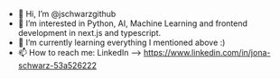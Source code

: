 - 👋 Hi, I’m @jschwarzgithub
- 👀 I’m interested in Python, AI, Machine Learning and frontend development in next.js and typescript.
- 🌱 I’m currently learning everything I mentioned above :)
- 📫 How to reach me: LinkedIn --> https://www.linkedin.com/in/jona-schwarz-53a526222

<!---
jschwarzgithub/jschwarzgithub is a ✨ special ✨ repository because its `README.md` (this file) appears on your GitHub profile.
You can click the Preview link to take a look at your changes.
--->
